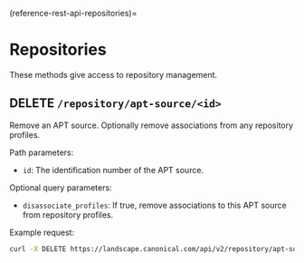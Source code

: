 (reference-rest-api-repositories)=
# Repositories

These methods give access to repository management.

## DELETE `/repository/apt-source/<id>`

Remove an APT source. Optionally remove associations from any repository profiles.

Path parameters:

- `id`: The identification number of the APT source.

Optional query parameters:

- `disassociate_profiles`: If true, remove associations to this APT source from repository profiles.

Example request:

```bash
curl -X DELETE https://landscape.canonical.com/api/v2/repository/apt-source/12 -H "Authorization: Bearer $JWT"
```


